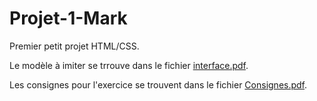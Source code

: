 # Projet-1-Mark

Premier petit projet HTML/CSS.

Le modèle à imiter se trrouve dans le fichier [interface.pdf](interface.pdf).
 
Les consignes pour l'exercice se trouvent dans le fichier [Consignes.pdf](Consignes.pdf).
